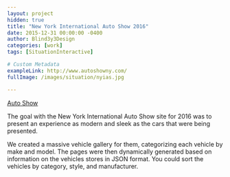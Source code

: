 ```yaml
---
layout: project
hidden: true
title: "New York International Auto Show 2016"
date: 2015-12-31 00:00:00 -0400
author: Blind3y3Design
categories: [work]
tags: [SituationInteractive]

# Custom Metadata
exampleLink: http://www.autoshowny.com/
fullImage: /images/situation/nyias.jpg

---
```


[Auto Show](http://www.autoshowny.com/)

The goal with the New York International Auto Show site for 2016 was to present an experience as modern and sleek as the cars that were being presented. 

We created a massive vehicle gallery for them, categorizing each vehicle by make and model. The pages were then dynamically generated based on information on the vehicles stores in JSON format. You could sort the vehicles by category, style, and manufacturer.